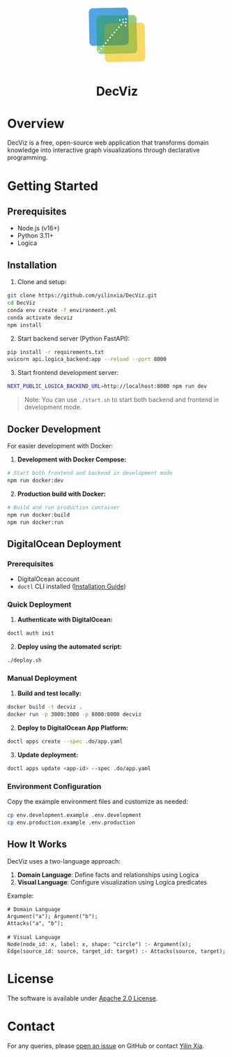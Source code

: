 <div align="center">
    <img src="./public/logo-white.png" alt="DecViz Logo" width="150">
    <h1 align="center">DecViz</h1>
</div>

# Overview
DecViz is a free, open-source web application that transforms domain knowledge into interactive graph visualizations through declarative programming.

# Getting Started

## Prerequisites
- Node.js (v16+)
- Python 3.11+
- Logica

## Installation

1. Clone and setup:
```bash
git clone https://github.com/yilinxia/DecViz.git
cd DecViz
conda env create -f environment.yml
conda activate decviz
npm install
```

2. Start backend server (Python FastAPI):
```bash
pip install -r requirements.txt
uvicorn api.logica_backend:app --reload --port 8000
```

3. Start frontend development server:
```bash
NEXT_PUBLIC_LOGICA_BACKEND_URL=http://localhost:8000 npm run dev
```

> Note: You can use `./start.sh` to start both backend and frontend in development mode.

## Docker Development

For easier development with Docker:

1. **Development with Docker Compose:**
```bash
# Start both frontend and backend in development mode
npm run docker:dev
```

2. **Production build with Docker:**
```bash
# Build and run production container
npm run docker:build
npm run docker:run
```

## DigitalOcean Deployment

### Prerequisites
- DigitalOcean account
- `doctl` CLI installed ([Installation Guide](https://docs.digitalocean.com/reference/doctl/how-to/install/))

### Quick Deployment

1. **Authenticate with DigitalOcean:**
```bash
doctl auth init
```

2. **Deploy using the automated script:**
```bash
./deploy.sh
```

### Manual Deployment

1. **Build and test locally:**
```bash
docker build -t decviz .
docker run -p 3000:3000 -p 8000:8000 decviz
```

2. **Deploy to DigitalOcean App Platform:**
```bash
doctl apps create --spec .do/app.yaml
```

3. **Update deployment:**
```bash
doctl apps update <app-id> --spec .do/app.yaml
```

### Environment Configuration

Copy the example environment files and customize as needed:
```bash
cp env.development.example .env.development
cp env.production.example .env.production
```

## How It Works

DecViz uses a two-language approach:
1. **Domain Language**: Define facts and relationships using Logica
2. **Visual Language**: Configure visualization using Logica predicates

Example:
```logica
# Domain Language
Argument("a"); Argument("b");
Attacks("a", "b");

# Visual Language  
Node(node_id: x, label: x, shape: "circle") :- Argument(x);
Edge(source_id: source, target_id: target) :- Attacks(source, target);
```

# License 
The software is available under [Apache 2.0 License](https://github.com/yilinxia/DecViz/blob/main/LICENSE).

# Contact
For any queries, please [open an issue](https://github.com/yilinxia/DecViz/issues) on GitHub or contact [Yilin Xia](https://github.com/yilinxia).